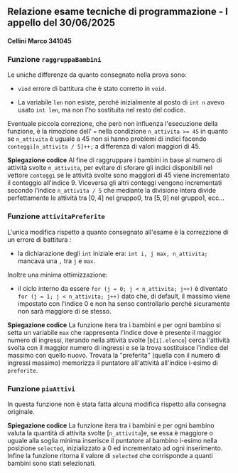 ## Relazione esame tecniche di programmazione - I appello del 30/06/2025

#### Cellini Marco 341045

### Funzione ```raggruppaBambini```

<!-- ```c
void raggruppaBambini(bambino b[], int n, int conteggi[10])
{
    int i, n_attivita;
    for (i = 0; i < n; i++)
    {
        n_attivita = b[i].n;
        if (n_attivita > 45)
            conteggi[9]++;
        else
            conteggi[n_attivita / 5]++;
    }
}
``` -->
Le uniche differenze da quanto consegnato nella prova sono:

 - ```viod``` errore di battitura che è stato corretto in ```void```. 

 - La variabile ```len``` non esiste, perché inizialmente al posto di ```int n``` avevo usato ```int len```, ma non l’ho sostituita nel resto del codice.

Eventuale piccola correzione, che però non influenza l'esecuzione della funzione, è la rimozione dell' ```=``` nella condizione ```n_attivita >= 45``` in quanto se ```n_attivita``` è uguale a 45 non si hanno problemi di indici facendo ```conteggi[n_attivita / 5]++;``` a differenza di valori maggiori di 45. 

**Spiegazione codice**
Al fine di raggruppare i bambini in base al numero di attività svolte ```n_attivita```, per evitare di sforare gli indici disponibili nel vettore ```conteggi``` se le attività svolte sono maggiori di 45 viene incrementato il conteggio all'indice 9. 
Viceversa gli altri conteggi vengono incrementati secondo l'indice ```n_attivita / 5``` che mediante la divisione intera divide perfettamente le attività tra $[0, 4]$ nel gruppo0, tra $[5, 9]$ nel gruppo1, ecc...

<!-- *** -->

### Funzione ```attivitaPreferite```

<!-- ```c
void attivitaPreferite(bambino b[], int n, attivita *preferite[])
{
    int i, j, max, n_attivita;
    for (i = 0; i < n; i++)
    {
        max = 0;
        n_attivita = b[i].n;
        for (j = 1; j < n_attivita; j++)
            if (b[i].elenco[j].ingressi > b[i].elenco[max].ingressi)
                max = j;
        preferite[i] = &b[i].elenco[max];
    }
}
``` -->

L'unica modifica rispetto a quanto consegnato all'esame è la correzzione di un errore di battitura :

 - la dichiarazione degli ```int``` iniziale era: ```int i, j max, n_attivita;``` mancava una ```,``` tra ```j``` e ```max```. 

Inoltre una minima ottimizzazione:
 
 - il ciclo interno da essere ```for (j = 0; j < n_attivita; j++)``` è diventato ```for (j = 1; j < n_attivita; j++)``` dato che, di default, il massimo viene impostato con l'indice 0 e non ha senso controllarlo perchè sicuramente non sarà maggiore di se stesso. 

**Spiegazione codice**
La funzione itera tra i bambini e per ogni bambino si setta un variabile ```max``` che rappresenta l'indice dove è presente il maggior numero di ingressi, iterando nella attività svolte [```b[i].elenco```] cerca l'attività svolta con il maggior numero di ingressi e se la trova sostituisce l'indice del massimo con quello nuovo. 
Trovata la "preferita" (quella con il numero di ingressi massimo) memorizza il puntatore all'attività all'indice i-esimo di ```preferite```. 

<!-- *** -->

### Funzione ```piuAttivi```

<!-- ```c
int piuAttivi(bambino b[], int n, int min, bambino *selezionati[])
{
    int i, n_attivita, selected = 0;
    for (i = 0; i < n; i++)
    {
        n_attivita = b[i].n;
        if (n_attivita >= min)
            selezionati[selected++] = &b[i];
    }
    return selected;
}
``` -->

In questa funzione non è stata fatta alcuna modifica rispetto alla consegna originale. 

**Spiegazione codice**
La funzione itera tra i bambini e per ogni bambino valuta la quantità di attivita svolte [```n_attivita```]e, se essa è maggiore o uguale alla soglia minima inserisce il puntatore al bambino i-esimo nella posizione ```selected```, inizializzato a 0 ed incrementato ad ogni inserimento. 
Infine la funzione ritorna il valore di ```selected``` che corrisponde a quanti bambini sono stati selezionati. 